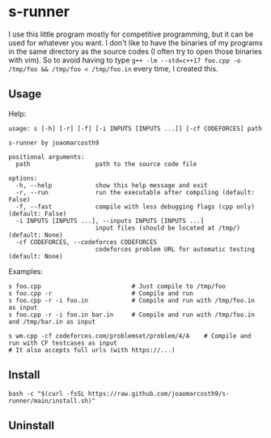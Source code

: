 # s-runner

I use this little program mostly for competitive programming, but it can be used for whatever you want.
I don't like to have the binaries of my programs in the same directory as the source codes (I often try to open those binaries with vim). So to avoid having to type `g++ -lm --std=c++17 foo.cpp -o /tmp/foo && /tmp/foo < /tmp/foo.in` every time, I created this.

## Usage
Help:
```
usage: s [-h] [-r] [-f] [-i INPUTS [INPUTS ...]] [-cf CODEFORCES] path

s-runner by joaomarcosth9

positional arguments:
  path                  path to the source code file

options:
  -h, --help            show this help message and exit
  -r, --run             run the executable after compiling (default: False)
  -f, --fast            compile with less debugging flags (cpp only) (default: False)
  -i INPUTS [INPUTS ...], --inputs INPUTS [INPUTS ...]
                        input files (should be located at /tmp/) (default: None)
  -cf CODEFORCES, --codeforces CODEFORCES
                        codeforces problem URL for automatic testing (default: None)
```

Examples:

``` 
s foo.cpp                         # Just compile to /tmp/foo
s foo.cpp -r                      # Compile and run
s foo.cpp -r -i foo.in            # Compile and run with /tmp/foo.in as input
s foo.cpp -r -i foo.in bar.in     # Compile and run with /tmp/foo.in and /tmp/bar.in as input

s wm.cpp -cf codeforces.com/problemset/problem/4/A    # Compile and run with CF testcases as input
# It also accepts full urls (with https://...) 
```

## Install
```
bash -c "$(curl -fsSL https://raw.github.com/joaomarcosth9/s-runner/main/install.sh)"
```

## Uninstall
